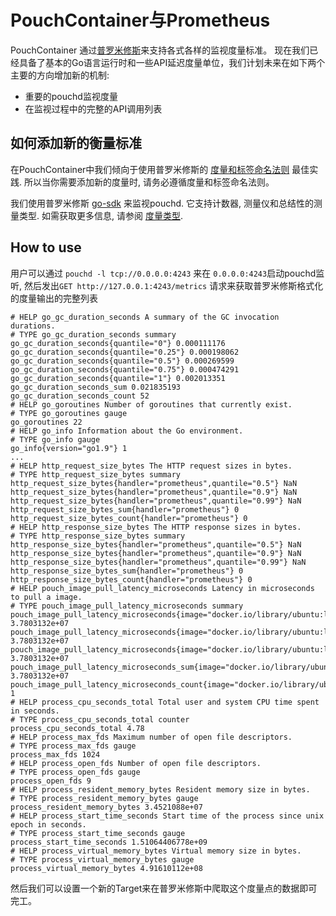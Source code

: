 # PouchContainer与Prometheus

PouchContainer 通过[普罗米修斯](https://prometheus.io/)来支持各式各样的监视度量标准。 现在我们已经具备了基本的Go语言运行时和一些API延迟度量单位，我们计划未来在如下两个主要的方向增加新的机制:

* 重要的pouchd监视度量
* 在监视过程中的完整的API调用列表

## 如何添加新的衡量标准

在PouchContainer中我们倾向于使用普罗米修斯的 [度量和标签命名法则](https://prometheus.io/docs/practices/naming) 最佳实践. 所以当你需要添加新的度量时, 请务必遵循度量和标签命名法则。

我们使用普罗米修斯 [go-sdk](https://github.com/prometheus/client_golang) 来监视pouchd. 它支持计数器, 测量仪和总结性的测量类型. 如需获取更多信息, 请参阅 [度量类型](https://prometheus.io/docs/concepts/metric_types/).

## How to use

用户可以通过 `pouchd -l tcp://0.0.0.0:4243` 来在 `0.0.0.0:4243`启动pouchd监听, 然后发出`GET http://127.0.0.1:4243/metrics` 请求来获取普罗米修斯格式化的度量输出的完整列表

```
# HELP go_gc_duration_seconds A summary of the GC invocation durations.
# TYPE go_gc_duration_seconds summary
go_gc_duration_seconds{quantile="0"} 0.000111176
go_gc_duration_seconds{quantile="0.25"} 0.000198062
go_gc_duration_seconds{quantile="0.5"} 0.000269599
go_gc_duration_seconds{quantile="0.75"} 0.000474291
go_gc_duration_seconds{quantile="1"} 0.002013351
go_gc_duration_seconds_sum 0.021835193
go_gc_duration_seconds_count 52
# HELP go_goroutines Number of goroutines that currently exist.
# TYPE go_goroutines gauge
go_goroutines 22
# HELP go_info Information about the Go environment.
# TYPE go_info gauge
go_info{version="go1.9"} 1
...
# HELP http_request_size_bytes The HTTP request sizes in bytes.
# TYPE http_request_size_bytes summary
http_request_size_bytes{handler="prometheus",quantile="0.5"} NaN
http_request_size_bytes{handler="prometheus",quantile="0.9"} NaN
http_request_size_bytes{handler="prometheus",quantile="0.99"} NaN
http_request_size_bytes_sum{handler="prometheus"} 0
http_request_size_bytes_count{handler="prometheus"} 0
# HELP http_response_size_bytes The HTTP response sizes in bytes.
# TYPE http_response_size_bytes summary
http_response_size_bytes{handler="prometheus",quantile="0.5"} NaN
http_response_size_bytes{handler="prometheus",quantile="0.9"} NaN
http_response_size_bytes{handler="prometheus",quantile="0.99"} NaN
http_response_size_bytes_sum{handler="prometheus"} 0
http_response_size_bytes_count{handler="prometheus"} 0
# HELP pouch_image_pull_latency_microseconds Latency in microseconds to pull a image.
# TYPE pouch_image_pull_latency_microseconds summary
pouch_image_pull_latency_microseconds{image="docker.io/library/ubuntu:latest",quantile="0.5"} 3.7803132e+07
pouch_image_pull_latency_microseconds{image="docker.io/library/ubuntu:latest",quantile="0.9"} 3.7803132e+07
pouch_image_pull_latency_microseconds{image="docker.io/library/ubuntu:latest",quantile="0.99"} 3.7803132e+07
pouch_image_pull_latency_microseconds_sum{image="docker.io/library/ubuntu:latest"} 3.7803132e+07
pouch_image_pull_latency_microseconds_count{image="docker.io/library/ubuntu:latest"} 1
# HELP process_cpu_seconds_total Total user and system CPU time spent in seconds.
# TYPE process_cpu_seconds_total counter
process_cpu_seconds_total 4.78
# HELP process_max_fds Maximum number of open file descriptors.
# TYPE process_max_fds gauge
process_max_fds 1024
# HELP process_open_fds Number of open file descriptors.
# TYPE process_open_fds gauge
process_open_fds 9
# HELP process_resident_memory_bytes Resident memory size in bytes.
# TYPE process_resident_memory_bytes gauge
process_resident_memory_bytes 3.4521088e+07
# HELP process_start_time_seconds Start time of the process since unix epoch in seconds.
# TYPE process_start_time_seconds gauge
process_start_time_seconds 1.51064406778e+09
# HELP process_virtual_memory_bytes Virtual memory size in bytes.
# TYPE process_virtual_memory_bytes gauge
process_virtual_memory_bytes 4.91610112e+08
```

然后我们可以设置一个新的Target来在普罗米修斯中爬取这个度量点的数据即可完工。
